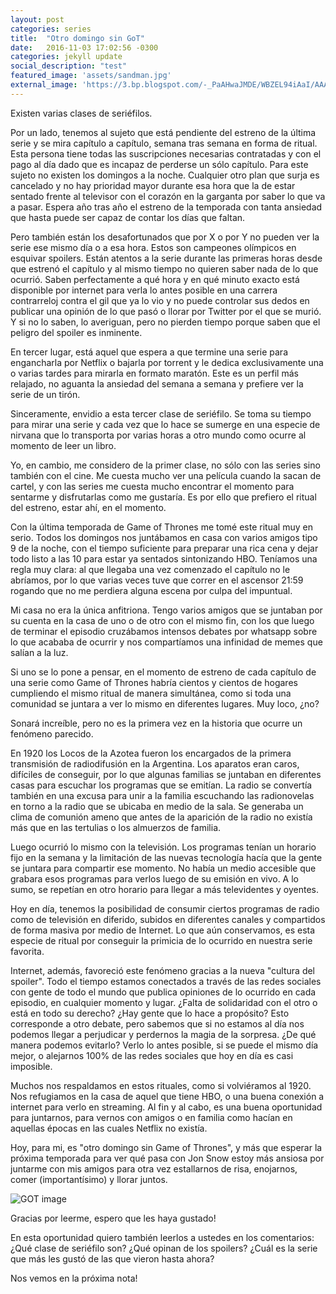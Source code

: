 ```yaml
---
layout: post
categories: series
title:  "Otro domingo sin GoT"
date:   2016-11-03 17:02:56 -0300
categories: jekyll update
social_description: "test"
featured_image: 'assets/sandman.jpg'
external_image: 'https://3.bp.blogspot.com/-_PaAHwaJMDE/WBZEL94iAaI/AAAAAAAAAaA/QzHvad8z8pMrUc-p3VX0JpEpeBMssOSdQCLcB/s400/got.jpg'
---
```

Existen varias clases de seriéfilos.

Por un lado, tenemos al sujeto que está pendiente del estreno de la última serie y se mira capítulo a capítulo, semana tras semana en forma de ritual. Esta persona tiene todas las suscripciones necesarias contratadas y con el pago al día dado que es incapaz de perderse un sólo capítulo. Para este sujeto no existen los domingos a la noche. Cualquier otro plan que surja es cancelado y no hay prioridad mayor durante esa hora que la de estar sentado frente al televisor con el corazón en la garganta por saber lo que va a pasar. Espera año tras año el estreno de la temporada con tanta ansiedad que hasta puede ser capaz de contar los días que faltan.

Pero también están los desafortunados que por X o por Y no pueden ver la serie ese mismo día o a esa hora. Estos son campeones olímpicos en esquivar spoilers. Están atentos a la serie durante las primeras horas desde que estrenó el capítulo y al mismo tiempo no quieren saber nada de lo que ocurrió. Saben perfectamente a qué hora y en qué minuto exacto está disponible por internet para verla lo antes posible en una carrera contrarreloj contra el gil que ya lo vio y no puede controlar sus dedos en publicar una opinión de lo que pasó o llorar por Twitter por el que se murió. Y si no lo saben, lo averiguan, pero no pierden tiempo porque saben que el peligro del spoiler es inminente.

En tercer lugar, está aquel que espera a que termine una serie para engancharla por Netflix o bajarla por torrent y le dedica exclusivamente una o varias tardes para mirarla en formato maratón. Este es un perfil más relajado, no aguanta la ansiedad del semana a semana y prefiere ver la serie de un tirón.

Sinceramente, envidio a esta tercer clase de seriéfilo. Se toma su tiempo para mirar una serie y cada vez que lo hace se sumerge en una especie de nirvana que lo transporta por varias horas a otro mundo como ocurre al momento de leer un libro.

Yo, en cambio, me considero de la primer clase, no sólo con las series sino también con el cine. Me cuesta mucho ver una película cuando la sacan de cartel, y con las series me cuesta mucho encontrar el momento para sentarme y disfrutarlas como me gustaría. Es por ello que prefiero el ritual del estreno, estar ahí, en el momento.

Con la última temporada de Game of Thrones me tomé este ritual muy en serio. Todos los domingos nos juntábamos en casa con varios amigos tipo 9 de la noche, con el tiempo suficiente para preparar una rica cena y dejar todo listo a las 10 para estar ya sentados sintonizando HBO. Teníamos una regla muy clara: al que llegaba una vez comenzado el capítulo no le abríamos, por lo que varias veces tuve que correr en el ascensor 21:59 rogando que no me perdiera alguna escena por culpa del impuntual.

Mi casa no era la única anfitriona. Tengo varios amigos que se juntaban por su cuenta en la casa de uno o de otro con el mismo fin, con los que luego de terminar el episodio cruzábamos intensos debates por whatsapp sobre lo que acababa de ocurrir y nos compartíamos una infinidad de memes que salían a la luz.

Si uno se lo pone a pensar, en el momento de estreno de cada capítulo de una serie como Game of Thrones habría cientos y cientos de hogares cumpliendo el mismo ritual de manera simultánea, como si toda una comunidad se juntara a ver lo mismo en diferentes lugares. Muy loco, ¿no?

Sonará increíble, pero no es la primera vez en la historia que ocurre un fenómeno parecido.  

En 1920 los Locos de la Azotea fueron los encargados de la primera transmisión de radiodifusión en la Argentina. Los aparatos eran caros, difíciles de conseguir, por lo que algunas familias se juntaban en diferentes casas para escuchar los programas que se emitían. La radio se convertía también en una excusa para unir a la familia escuchando las radionovelas en torno a la radio que se ubicaba en medio de la sala. Se generaba un clima de comunión ameno que antes de la aparición de la radio no existía más que en las tertulias o los almuerzos de familia.

Luego ocurrió lo mismo con la televisión. Los programas tenían un horario fijo en la semana y la limitación de las nuevas tecnología hacía que la gente se juntara para compartir ese momento. No había un medio accesible que grabara esos programas para verlos luego de su emisión en vivo. A lo sumo, se repetían en otro horario para llegar a más televidentes y oyentes.

Hoy en día, tenemos la posibilidad de consumir ciertos programas de radio como de televisión en diferido, subidos en diferentes canales y compartidos de forma masiva por medio de Internet. Lo que aún conservamos, es esta especie de ritual por conseguir la primicia de lo ocurrido en nuestra serie favorita.

Internet, además, favoreció este fenómeno gracias a la nueva "cultura del spoiler". Todo el tiempo estamos conectados a través de las redes sociales con gente de todo el mundo que publica opiniones de lo ocurrido en cada episodio, en cualquier momento y lugar. ¿Falta de solidaridad con el otro o está en todo su derecho? ¿Hay gente que lo hace a propósito? Esto corresponde a otro debate, pero sabemos que si no estamos al día nos podemos llegar a perjudicar y perdernos la magia de la sorpresa. ¿De qué manera podemos evitarlo? Verlo lo antes posible, si se puede el mismo día mejor, o alejarnos 100% de las redes sociales que hoy en día es casi imposible.

Muchos nos respaldamos en estos rituales, como si volviéramos al 1920. Nos refugiamos en la casa de aquel que tiene HBO, o una buena conexión a internet para verlo en streaming. Al fin y al cabo, es una buena oportunidad para juntarnos, para vernos con amigos o en familia como hacían en aquellas épocas en las cuales Netflix no existía.

Hoy, para mi, es "otro domingo sin Game of Thrones", y más que esperar la próxima temporada para ver qué pasa con Jon Snow estoy más ansiosa por juntarme con mis amigos para otra vez estallarnos de risa, enojarnos, comer (importantísimo) y llorar juntos.


![GOT image](https://3.bp.blogspot.com/-_PaAHwaJMDE/WBZEL94iAaI/AAAAAAAAAaA/QzHvad8z8pMrUc-p3VX0JpEpeBMssOSdQCLcB/s400/got.jpg)



Gracias por leerme, espero que les haya gustado!

En esta oportunidad quiero también leerlos a ustedes en los comentarios: ¿Qué clase de seriéfilo son? ¿Qué opinan de los spoilers? ¿Cuál es la serie que más les gustó de las que vieron hasta ahora?

Nos vemos en la próxima nota!
